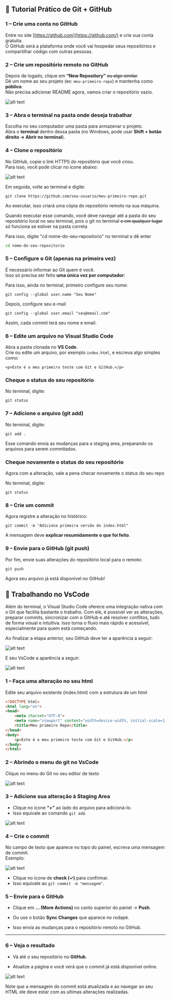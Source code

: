 ## 📌 Tutorial Prático de Git + GitHub

### **1 – Crie uma conta no GitHub**

Entre no site [https://github.com](https://github.com/) e crie sua conta gratuita.  
O GitHub será a plataforma onde você vai hospedar seus repositórios e compartilhar código com outras pessoas.

### **2 – Crie um repositório remoto no GitHub**

Depois de logado, clique em **“New Repository”** ~~ou algo similar~~.  
Dê um nome ao seu projeto (ex: `meu-primeiro-repo`) e mantenha como **público**.  
Não precisa adicionar README agora, vamos criar o repositório vazio.

![alt text](assets/image.png)

### **3 – Abra o terminal na pasta onde deseja trabalhar**

Escolha no seu computador uma pasta para armazenar o projeto.  
Abra o **terminal** dentro dessa pasta (no Windows, pode usar **Shift + botão direito → Abrir no terminal**).

### **4 – Clone o repositório**

No GitHub, copie o link HTTPS do repositório que você criou.  
Para isso, você pode clicar no icone abaixo:

![alt text](assets/image-1.png)

Em seguida, volte ao terminal e digite:

```
git clone https://github.com/seu-usuario/meu-primeiro-repo.git
```

Ao executar, isso criará uma cópia do repositório remoto na sua máquina.

Quando executar esse comando, você deve navegar até a pasta do seu repositório local no seu terminal, pois o git no terminal ~~e em qualquer lugar~~ só funciona se estiver na pasta correta

Para isso, digite "cd nome-do-seu-repositorio" no terminal e dê enter

``` bash
cd nome-do-seu-repositorio
```


### **5 – Configure o Git (apenas na primeira vez)**

É necessário informar ao Git quem é você.  
Isso só precisa ser feito **uma única vez por computador**:

Para isso, ainda no terminal, primeiro configure seu nome:

```
git config --global user.name "Seu Nome"
```

Depois, configure seu e-mail

```
git config --global user.email "seu@email.com"
```

Assim, cada commit terá seu nome e email.

### **6 – Edite um arquivo no Visual Studio Code**

Abra a pasta clonada no **VS Code**.  
Crie ou edite um arquivo, por exemplo `index.html`, e escreva algo simples como:

```
<p>Este é o meu primeiro teste com Git e GitHub.</p>
```

### **Cheque o status do seu repositório**

No terminal, digite:

```
git status
```

### **7 – Adicione o arquivo (git add)**

No terminal, digite:

```
git add .
```

Esse comando envia as mudanças para a staging area, preparando os arquivos para serem commitados.

### **Cheque novamente o status do seu repositório**

Agora com a alteração, vale a pena checar novamente o status do seu repo

No terminal, digite:

```
git status
```

### **8 – Crie um commit**

Agora registre a alteração no histórico:

```
git commit -m "Adiciona primeira versão do index.html"
```

A mensagem deve **explicar resumidamente o que foi feito**.

### **9 – Envie para o GitHub (git push)**

Por fim, envie suas alterações do repositório local para o remoto:

```
git push
```

Agora seu arquivo já está disponível no GitHub!

## 📌 Trabalhando no VsCode

Além do terminal, o Visual Studio Code oferece uma integração nativa com o Git que facilita bastante o trabalho.
Com ele, é possível ver as alterações, preparar commits, sincronizar com o GitHub e até resolver conflitos, tudo de forma visual e intuitiva.
Isso torna o fluxo mais rápido e acessível, especialmente para quem está começando.


Ao finalizar a etapa anterior, seu GitHub deve ter a aparência a seguir:

![alt text](assets/image-3.png)

E seu VsCode a aparência a seguir:

![alt text](assets/image-2.png)

### **1 – Faça uma alteração no seu html**

Edite seu arquivo existente (index.html) com a estrutura de um html

``` html
<!DOCTYPE html>
<html lang="en">
<head>
    <meta charset="UTF-8">
    <meta name="viewport" content="width=device-width, initial-scale=1.0">
    <title>Meu primeiro Repo</title>
</head>
<body>
    <p>Este é o meu primeiro teste com Git e GitHub.</p>
</body>
</html>
```

### **2 – Abrindo o menu do git no VsCode**

Clique no menu do Git no seu editor de texto

![alt text](assets/image-4.png)


### **3 – Adicione sua alteração à Staging Area**

-   Clique no ícone **“+”** ao lado do arquivo para adicioná-lo.
-   Isso equivale ao comando `git add`.

![alt text](assets/image-5.png)

### **4 – Crie o commit**

No campo de texto que aparece no topo do painel, escreva uma mensagem de commit.  
Exemplo:

![alt text](assets/image-6.png)

-   Clique no ícone de **check (✓)** para confirmar.
-   Isso equivale ao `git commit -m "mensagem"`.

### **5 – Envie para o GitHub**

-   Clique em **… (More Actions)** no canto superior do painel → **Push**.
    
-   Ou use o botão **Sync Changes** que aparece no rodapé.
    
-   Isso envia as mudanças para o repositório remoto no GitHub.
    

* * *

### **6 – Veja o resultado**

-   Vá até o seu repositório no **GitHub**.
    
-   Atualize a página e você verá que o commit já está disponível online.

![alt text](assets/image-7.png)

Note que a mensagem do commit está atualizada e ao navegar ao seu HTML ele deve estar com as ultimas alterações realizadas.
